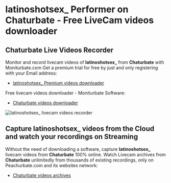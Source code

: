 # latinoshotsex_ Performer on Chaturbate - Free LiveCam videos downloader

## Chaturbate Live Videos Recorder

Monitor and record livecam videos of **latinoshotsex_** from **Chaturbate** with Moniturbate.com
Get a premium trial for free by just and only registering with your Email address:
* [latinoshotsex_ Premium videos downloader](https://moniturbate.com/request-demo-licence-key.html)

Free livecam videos downloader - Moniturbate Software:
* [Chaturbate videos downloader](https://moniturbate.com/moniturbate-download-software.html)

![latinoshotsex_ livecam videos recorder](https://peachurnet.com/templates/moniturbate-software.png)


## Capture latinoshotsex_ videos from the Cloud and watch your recordings on Streaming

Without the need of downloading a software, capture **latinoshotsex_** livecam videos from **Chaturbate** 100% online.
Watch Livecam archives from **Chaturbate** unlimitedly from thousands of existing recordings, only on Peachurbate.com and its websites network:
* [Chaturbate videos archives](https://peachurnet.com/)